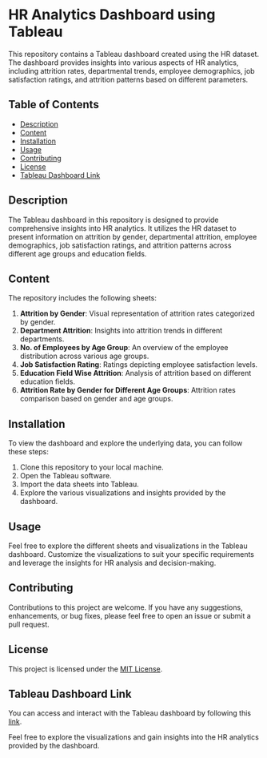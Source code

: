 # HR Analytics Dashboard using Tableau

This repository contains a Tableau dashboard created using the HR dataset. The dashboard provides insights into various aspects of HR analytics, including attrition rates, departmental trends, employee demographics, job satisfaction ratings, and attrition patterns based on different parameters.

## Table of Contents

- [Description](#description)
- [Content](#content)
- [Installation](#installation)
- [Usage](#usage)
- [Contributing](#contributing)
- [License](#license)
- [Tableau Dashboard Link](#tableau-dashboard-link)

## Description

The Tableau dashboard in this repository is designed to provide comprehensive insights into HR analytics. It utilizes the HR dataset to present information on attrition by gender, departmental attrition, employee demographics, job satisfaction ratings, and attrition patterns across different age groups and education fields.

## Content

The repository includes the following sheets:

1. **Attrition by Gender**: Visual representation of attrition rates categorized by gender.
2. **Department Attrition**: Insights into attrition trends in different departments.
3. **No. of Employees by Age Group**: An overview of the employee distribution across various age groups.
4. **Job Satisfaction Rating**: Ratings depicting employee satisfaction levels.
5. **Education Field Wise Attrition**: Analysis of attrition based on different education fields.
6. **Attrition Rate by Gender for Different Age Groups**: Attrition rates comparison based on gender and age groups.

## Installation

To view the dashboard and explore the underlying data, you can follow these steps:

1. Clone this repository to your local machine.
2. Open the Tableau software.
3. Import the data sheets into Tableau.
4. Explore the various visualizations and insights provided by the dashboard.

## Usage

Feel free to explore the different sheets and visualizations in the Tableau dashboard. Customize the visualizations to suit your specific requirements and leverage the insights for HR analysis and decision-making.

## Contributing

Contributions to this project are welcome. If you have any suggestions, enhancements, or bug fixes, please feel free to open an issue or submit a pull request.

## License

This project is licensed under the [MIT License](https://opensource.org/licenses/MIT).

## Tableau Dashboard Link

You can access and interact with the Tableau dashboard by following this [link](https://public.tableau.com/views/Book1_16979644206930/HRAnalyticalDashboard?:language=en-US&:display_count=n&:origin=viz_share_link).

Feel free to explore the visualizations and gain insights into the HR analytics provided by the dashboard.
